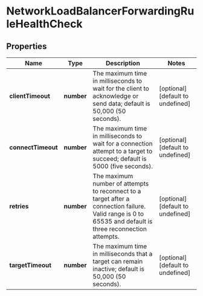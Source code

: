 # NetworkLoadBalancerForwardingRuleHealthCheck

## Properties
| Name | Type | Description | Notes |
| ------------ | ------------- | ------------- | ------------- |
| **clientTimeout** | **number** | The maximum time in milliseconds to wait for the client to acknowledge or send data; default is 50,000 (50 seconds). | [optional] [default to undefined] |
| **connectTimeout** | **number** | The maximum time in milliseconds to wait for a connection attempt to a target to succeed; default is 5000 (five seconds). | [optional] [default to undefined] |
| **retries** | **number** | The maximum number of attempts to reconnect to a target after a connection failure. Valid range is 0 to 65535 and default is three reconnection attempts. | [optional] [default to undefined] |
| **targetTimeout** | **number** | The maximum time in milliseconds that a target can remain inactive; default is 50,000 (50 seconds). | [optional] [default to undefined] |


